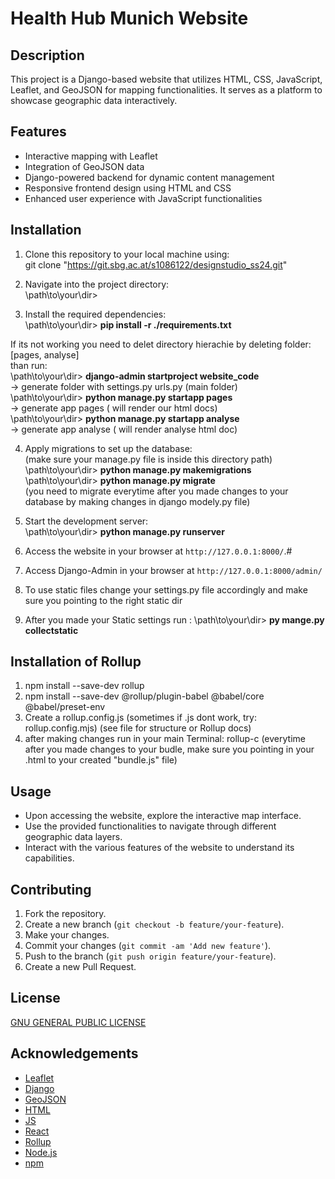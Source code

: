 # Health Hub Munich Website

## Description
This project is a Django-based website that utilizes HTML, CSS, JavaScript, Leaflet, and GeoJSON for mapping functionalities. It serves as a platform to showcase geographic data interactively.

## Features
- Interactive mapping with Leaflet
- Integration of GeoJSON data
- Django-powered backend for dynamic content management
- Responsive frontend design using HTML and CSS
- Enhanced user experience with JavaScript functionalities

## Installation
1. Clone this repository to your local machine using:<br>
git clone "https://git.sbg.ac.at/s1086122/designstudio_ss24.git"

2. Navigate into the project directory:<br>
\path\to\your\dir>

3. Install the required dependencies:<br>
\path\to\your\dir> **pip install -r ./requirements.txt**

If its not working you need to delet directory hierachie by deleting folder:[pages, analyse]<br>
than run: <br>
\path\to\your\dir> **django-admin startproject website_code**   
-> generate folder with settings.py urls.py (main folder) <br>
\path\to\your\dir> **python manage.py startapp pages**          
-> generate app pages ( will render our html docs)<br>
\path\to\your\dir> **python manage.py startapp analyse**        
-> generate app analyse ( will render analyse html doc)

4. Apply migrations to set up the database:<br>
(make sure your manage.py file is inside this directory path)<br>
\path\to\your\dir> **python manage.py makemigrations** <br>
\path\to\your\dir> **python manage.py migrate**<br>
(you need to migrate everytime after you made changes to your database by making changes in django modely.py file)<br>


5. Start the development server:<br>
\path\to\your\dir> **python manage.py runserver**<br>


6. Access the website in your browser at `http://127.0.0.1:8000/`.#

7. Access Django-Admin in your browser at `http://127.0.0.1:8000/admin/`

8. To use static files change your settings.py file accordingly and make sure you pointing to the right static dir

9. After you made your Static settings run : 
\path\to\your\dir> **py mange.py collectstatic**<br>


## Installation of Rollup
1. npm install --save-dev rollup
2. npm install --save-dev @rollup/plugin-babel @babel/core @babel/preset-env
3. Create a rollup.config.js (sometimes if .js dont work, try: rollup.config.mjs) (see file for structure or Rollup docs) 
4. after making changes run in your main Terminal: rollup-c (everytime after you made changes to your budle, make sure you pointing in your .html to your created "bundle.js" file)

## Usage
- Upon accessing the website, explore the interactive map interface.<br>
- Use the provided functionalities to navigate through different geographic data layers.<br>
- Interact with the various features of the website to understand its capabilities.<br>

## Contributing

1. Fork the repository.<br>
2. Create a new branch (`git checkout -b feature/your-feature`).<br>
3. Make your changes.<br>
4. Commit your changes (`git commit -am 'Add new feature'`).<br>
5. Push to the branch (`git push origin feature/your-feature`).<br>
6. Create a new Pull Request.<br>

## License
[  GNU GENERAL PUBLIC LICENSE ](/DesignStudio_SS24/LiCENSE)

## Acknowledgements
- [Leaflet](https://leafletjs.com/)
- [Django](https://www.djangoproject.com/)
- [GeoJSON](https://geojson.org/)
- [HTML](https://html.com/)
- [JS](https://www.javascript.com/)
- [React](https://react.dev/)
- [Rollup](https://rollupjs.org/)
- [Node.js](https://nodejs.org/)
- [npm](https://www.npmjs.com/)


